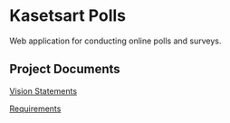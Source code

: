 # Kasetsart Polls

Web application for conducting online polls and surveys.

## Project Documents

[Vision Statements](https://github.com/GifperTC/ku-polls/wiki/Vision-Statement)

[Requirements](https://github.com/GifperTC/ku-polls/wiki/Requirements)
